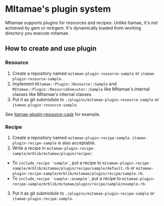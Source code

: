 # MItamae's plugin system

MItamae supports plugins for resources and recipes.
Unlike Itamae, it's not achieved by gem or mrbgem.
It's dynamically loaded from working directory you execute mitamae.

## How to create and use plugin
### Resource

1. Create a repository named `mitamae-plugin-resource-sample` or `itamae-plugin-resource-sample`.
2. Implement `MItamae::Plugin::Resource::Sample` and `MItamae::Plugin::ResourceExecutor::Sample` like MItamae's internal classes like MItamae's internal classes.
3. Put it as git submodule to `./plugins/mitamae-plugin-resource-sample` or `itamae-plugin-resource-sample`.

See [itamae-plugin-resource-cask](https://github.com/k0kubun/itamae-plugin-resource-cask) for example.

### Recipe

1. Create a repository named `mitamae-plugin-recipe-sample`. `itamae-plugin-recipe-sample` is also acceptable.
2. Write a recipe in `mitamae-plugin-recipe-sample/mrblib/mitamae/plugin/recipe/`.
  - To `include_recipe 'sample'`, put a recipe to `mitamae-plugin-recipe-sample/mrblib/mitamae/plugin/recipe/sample/default.rb` or `mitamae-plugin-recipe-sample/mrblib/mitamae/plugin/recipe/sample.rb`.
  - To `include_recipe 'sample::example'`, put a recipe to `mitamae-plugin-recipe-sample/mrblib/mitamae/plugin/recipe/sample/example.rb`.
3. Put it as git submodule to `./plugins/mitamae-plugin-recipe-sample` or `itamae-plugin-recipe-sample`.
